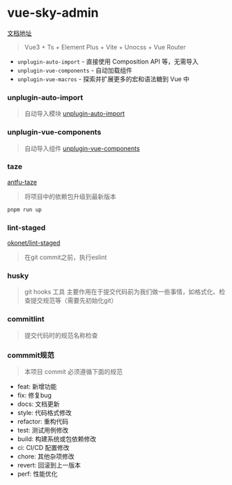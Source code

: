 # vue-sky-admin


[文档地址](https://earnest-sorbet-6777f5.netlify.app/)

> Vue3 + Ts + Element Plus + Vite + Unocss + Vue Router

+ `unplugin-auto-import` - 直接使用 Composition API 等，无需导入
+ `unplugin-vue-components` - 自动加载组件
+ `unplugin-vue-macros` - 探索并扩展更多的宏和语法糖到 Vue 中

### unplugin-auto-import
> 自动导入模块
> [unplugin-auto-import](https://github.com/antfu/unplugin-auto-import)

### unplugin-vue-components
> 自动导入组件
> [unplugin-vue-components](https://github.com/antfu/vite-plugin-components)


### taze
[antfu-taze](https://github.com/antfu/taze)
> 将项目中的依赖包升级到最新版本

```bash
pnpm run up
```

### lint-staged
[okonet/lint-staged](https://github.com/okonet/lint-stagedhttps://github.com/okonet/lint-staged)
> 在git commit之前，执行eslint

### husky
> git hooks 工具
> 主要作用在于提交代码前为我们做一些事情，如格式化、检查提交规范等（需要先初始化git）

### commitlint
> 提交代码时的规范名称检查


### commmit规范
> 本项目 commit 必须遵循下面的规范

+ feat: 新增功能
+ fix: 修复bug
+ docs: 文档更新
+ style:  代码格式修改
+ refactor:  重构代码
+ test:  测试用例修改
+ build:  构建系统或包依赖修改
+ ci:  CI/CD 配置修改
+ chore:  其他杂项修改
+ revert:  回滚到上一版本
+ perf:  性能优化
